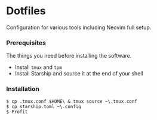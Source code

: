 # Dotfiles

Configuration for various tools including Neovim full setup.

### Prerequisites

The things you need before installing the software.

* Install `tmux` and `tpm`
* Install Starship and source it at the end of your shell

### Installation

```
$ cp .tmux.conf $HOME\ & tmux source ~\.tmux.conf
$ cp starship.toml ~\.config
$ Profit
